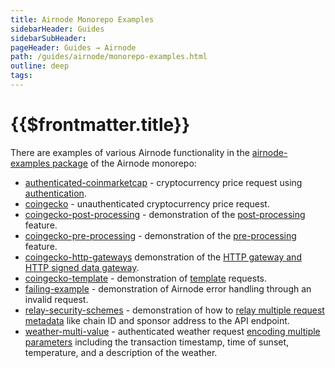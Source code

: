 ```yaml
---
title: Airnode Monorepo Examples
sidebarHeader: Guides
sidebarSubHeader:
pageHeader: Guides → Airnode
path: /guides/airnode/monorepo-examples.html
outline: deep
tags:
---
```


<PageHeader/>

<SearchHighlight/>

<FlexStartTag/>

# {{$frontmatter.title}}

There are examples of various Airnode functionality in the
[airnode-examples package](https://github.com/api3dao/airnode/tree/v0.11/packages/airnode-examples)
of the Airnode monorepo:

- [authenticated-coinmarketcap](https://github.com/api3dao/airnode/blob/v0.11/packages/airnode-examples/integrations/authenticated-coinmarketcap) -
  cryptocurrency price request using
  [authentication](/reference/airnode/latest/understand/api-security.md#airnode-authentication-security-schemes).
- [coingecko](https://github.com/api3dao/airnode/blob/v0.11/packages/airnode-examples/integrations/coingecko) -
  unauthenticated cryptocurrency price request.
- [coingecko-post-processing](https://github.com/api3dao/airnode/tree/v0.11/packages/airnode-examples/integrations/coingecko-post-processing) -
  demonstration of the [post-processing](/reference/ois/latest/processing.md)
  feature.
- [coingecko-pre-processing](https://github.com/api3dao/airnode/tree/v0.11/packages/airnode-examples/integrations/coingecko-pre-processing) -
  demonstration of the [pre-processing](/reference/ois/latest/processing.md)
  feature.
- [coingecko-http-gateways](https://github.com/api3dao/airnode/tree/v0.11/packages/airnode-examples/integrations/coingecko-http-gateways)
  demonstration of the
  [HTTP gateway and HTTP signed data gateway](/reference/airnode/latest/understand/http-gateways.md).
- [coingecko-template](https://github.com/api3dao/airnode/tree/v0.11/packages/airnode-examples/integrations/coingecko-template) -
  demonstration of
  [template](/reference/airnode/latest/developers/using-templates.md) requests.
- [failing-example](https://github.com/api3dao/airnode/tree/v0.11/packages/airnode-examples/integrations/failing-example) -
  demonstration of Airnode error handling through an invalid request.
- [relay-security-schemes](https://github.com/api3dao/airnode/tree/v0.11/packages/airnode-examples/integrations/relay-security-schemes) -
  demonstration of how to
  [relay multiple request metadata](/reference/airnode/latest/understand/api-security.md#relayed-meta-data-security-schemes)
  like chain ID and sponsor address to the API endpoint.
- [weather-multi-value](https://github.com/api3dao/airnode/tree/v0.11/packages/airnode-examples/integrations/weather-multi-value) -
  authenticated weather request
  [encoding multiple parameters](/reference/ois/latest/reserved-parameters.md#encoding-multiple-values)
  including the transaction timestamp, time of sunset, temperature, and a
  description of the weather.

<FlexEndTag/>
